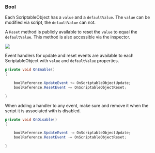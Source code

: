### Bool

Each ScriptableObject has a `value` and a `defaultValue`. The `value` can be modified via script, the `defaultValue` can not.

A `Reset` method is publicly available to reset the `value` to equal the `defaultValue`. This method is also accessible via the inspector.

![](https://i.imgur.com/BeRRAWO.png)

Event handlers for update and reset events are available to each ScriptableObject with `value` and `defaultValue` properties.

```csharp
private void OnEnable()
{

    boolReference.UpdateEvent += OnScriptableObjectUpdate;
    boolReference.ResetEvent += OnScriptableObjectReset;

}
```

When adding a handler to any event, make sure and remove it when the script it is associated with is disabled.

```csharp
private void OnDisable()
{

    boolReference.UpdateEvent -= OnScriptableObjectUpdate;
    boolReference.ResetEvent -= OnScriptableObjectReset;

}
```
